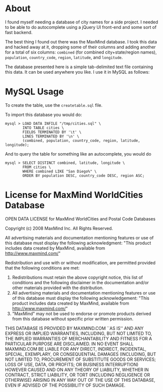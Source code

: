 About
===

I found myself needing a database of city names for a side project. I needed to be able to do autocomplete using a jQuery UI front-end and some sort of fast backend.

The best thing I found out there was the MaxMind database. I took this data and hacked away at it, dropping some of their columns and adding another for a total of six columns: `combined` (for combined city+state/region names), `population`, `country_code`, `region`, `latitude`, and `longitude`.

The database presented here is a simple tab-delimited text file containing this data. It can be used anywhere you like. I use it in MySQL as follows:

MySQL Usage
===
To create the table, use the `createtable.sql` file.

To import this database you would do:

```mysql
mysql > LOAD DATA INFILE "/tmp/cities.sql" \
        INTO TABLE cities \
        FIELDS TERMINATED BY '\t' \
        LINES TERMINATED BY '\n' \
        (combined, population, country_code, region, latitude, longitude);
```

And to query the table for something like an autocomplete, you would do

```mysql
mysql > SELECT DISTINCT combined, latitude, longitude \
        FROM cities \
        WHERE combined LIKE "San Diego%" \
        ORDER BY population DESC, country_code DESC, region ASC;
```


License for MaxMind WorldCities Database
===

OPEN DATA LICENSE for MaxMind WorldCities and Postal Code Databases

Copyright (c) 2008 MaxMind Inc.  All Rights Reserved.

All advertising materials and documentation mentioning features or use of
this database must display the following acknowledgment:
"This product includes data created by MaxMind, available from
http://www.maxmind.com/"

Redistribution and use with or without modification, are permitted provided
that the following conditions are met:
1. Redistributions must retain the above copyright notice, this list of
conditions and the following disclaimer in the documentation and/or other
materials provided with the distribution. 
2. All advertising materials and documentation mentioning features or use of
this database must display the following acknowledgement:
"This product includes data created by MaxMind, available from
http://www.maxmind.com/"
3. "MaxMind" may not be used to endorse or promote products derived from this
database without specific prior written permission.

THIS DATABASE IS PROVIDED BY MAXMIND.COM ``AS IS'' AND ANY 
EXPRESS OR IMPLIED WARRANTIES, INCLUDING, BUT NOT LIMITED TO, THE IMPLIED 
WARRANTIES OF MERCHANTABILITY AND FITNESS FOR A PARTICULAR PURPOSE ARE 
DISCLAIMED. IN NO EVENT SHALL MAXMIND.COM BE LIABLE FOR ANY 
DIRECT, INDIRECT, INCIDENTAL, SPECIAL, EXEMPLARY, OR CONSEQUENTIAL DAMAGES 
(INCLUDING, BUT NOT LIMITED TO, PROCUREMENT OF SUBSTITUTE GOODS OR SERVICES; 
LOSS OF USE, DATA, OR PROFITS; OR BUSINESS INTERRUPTION) HOWEVER CAUSED AND
ON ANY THEORY OF LIABILITY, WHETHER IN CONTRACT, STRICT LIABILITY, OR TORT 
(INCLUDING NEGLIGENCE OR OTHERWISE) ARISING IN ANY WAY OUT OF THE USE OF THIS 
DATABASE, EVEN IF ADVISED OF THE POSSIBILITY OF SUCH DAMAGE.
